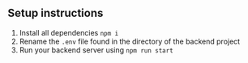 ## Setup instructions
1. Install all dependencies `npm i`
2. Rename the `.env` file found in the directory of the backend project
3. Run your backend server using `npm run start`
